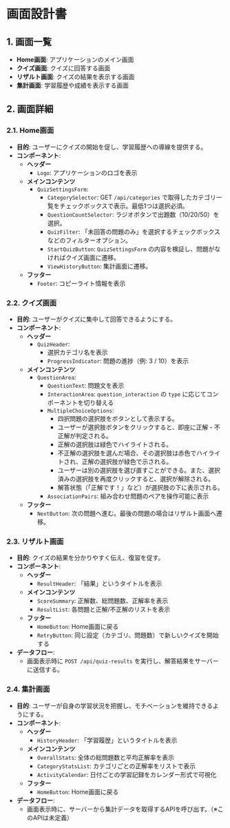 # 画面設計書

## 1. 画面一覧

- **Home画面**: アプリケーションのメイン画面
- **クイズ画面**: クイズに回答する画面
- **リザルト画面**: クイズの結果を表示する画面
- **集計画面**: 学習履歴や成績を表示する画面

## 2. 画面詳細

### 2.1. Home画面

- **目的**: ユーザーにクイズの開始を促し、学習履歴への導線を提供する。
- **コンポーネント**:
    - **ヘッダー**
        - `Logo`: アプリケーションのロゴを表示
    - **メインコンテンツ**
        - `QuizSettingsForm`:
            - `CategorySelector`: GET `/api/categories` で取得したカテゴリ一覧をチェックボックスで表示。最低1つは選択必須。
            - `QuestionCountSelector`: ラジオボタンで出題数（10/20/50）を選択。
            - `QuizFilter`: 「未回答の問題のみ」を選択するチェックボックスなどのフィルターオプション。
            - `StartQuizButton`: `QuizSettingsForm` の内容を検証し、問題がなければクイズ画面に遷移。
            - `ViewHistoryButton`: 集計画面に遷移。
    - **フッター**
        - `Footer`: コピーライト情報を表示

### 2.2. クイズ画面

- **目的**: ユーザーがクイズに集中して回答できるようにする。
- **コンポーネント**:
    - **ヘッダー**
        - `QuizHeader`: 
            - 選択カテゴリ名を表示
            - `ProgressIndicator`: 問題の進捗（例: 3 / 10）を表示
    - **メインコンテンツ**
        - `QuestionArea`:
            - `QuestionText`: 問題文を表示
            - `InteractionArea`: `question_interaction` の `type` に応じてコンポーネントを切り替える
            - `MultipleChoiceOptions`: 
                - 四択問題の選択肢をボタンとして表示する。
                - ユーザーが選択肢ボタンをクリックすると、即座に正解・不正解が判定される。
                - 正解の選択肢は緑色でハイライトされる。
                - 不正解の選択肢を選んだ場合、その選択肢は赤色でハイライトされ、正解の選択肢が緑色で示される。
                - ユーザーは別の選択肢を選び直すことができる。また、選択済みの選択肢を再度クリックすると、選択が解除される。
                - 解答状態（「正解です！」など）が選択肢の下に表示される。
            - `AssociationPairs`: 組み合わせ問題のペアを操作可能に表示
    - **フッター**
        - `NextButton`: 次の問題へ進む。最後の問題の場合はリザルト画面へ遷移。

### 2.3. リザルト画面

- **目的**: クイズの結果を分かりやすく伝え、復習を促す。
- **コンポーネント**:
    - **ヘッダー**
        - `ResultHeader`: 「結果」というタイトルを表示
    - **メインコンテンツ**
        - `ScoreSummary`: 正解数、総問題数、正解率を表示
        - `ResultList`: 各問題と正解/不正解のリストを表示
    - **フッター**
        - `HomeButton`: Home画面に戻る
        - `RetryButton`: 同じ設定（カテゴリ、問題数）で新しいクイズを開始する
- **データフロー**:
    - 画面表示時に `POST /api/quiz-results` を実行し、解答結果をサーバーに送信する。

### 2.4. 集計画面

- **目的**: ユーザーが自身の学習状況を把握し、モチベーションを維持できるようにする。
- **コンポーネント**:
    - **ヘッダー**
        - `HistoryHeader`: 「学習履歴」というタイトルを表示
    - **メインコンテンツ**
        - `OverallStats`: 全体の総問題数と平均正解率を表示
        - `CategoryStatsList`: カテゴリごとの正解率をリストで表示
        - `ActivityCalendar`: 日付ごとの学習記録をカレンダー形式で可視化
    - **フッター**
        - `HomeButton`: Home画面に戻る
- **データフロー**:
    - 画面表示時に、サーバーから集計データを取得するAPIを呼び出す。（※このAPIは未定義）
